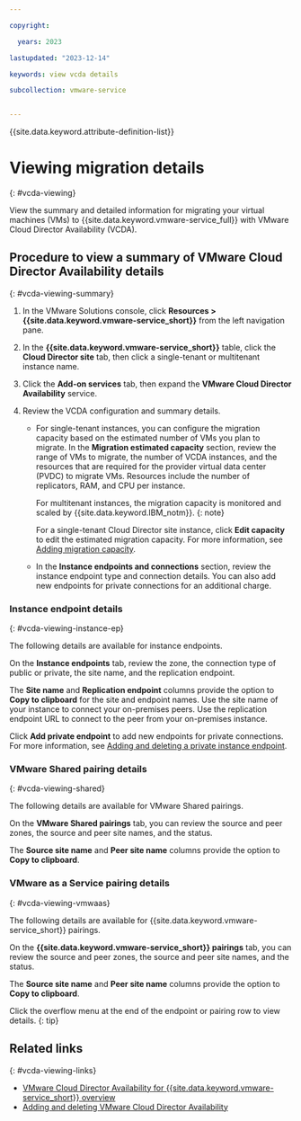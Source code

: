 ```yaml
---

copyright:

  years: 2023

lastupdated: "2023-12-14"

keywords: view vcda details

subcollection: vmware-service


---
```


{{site.data.keyword.attribute-definition-list}}

# Viewing migration details
{: #vcda-viewing}

View the summary and detailed information for migrating your virtual machines (VMs) to {{site.data.keyword.vmware-service_full}} with VMware Cloud Director Availability (VCDA).

## Procedure to view a summary of VMware Cloud Director Availability details
{: #vcda-viewing-summary}

1. In the VMware Solutions console, click **Resources > {{site.data.keyword.vmware-service_short}}** from the left navigation pane.
2. In the **{{site.data.keyword.vmware-service_short}}** table, click the **Cloud Director site** tab, then click a single-tenant or multitenant instance name.
3. Click the **Add-on services** tab, then expand the **VMware Cloud Director Availability** service.
4. Review the VCDA configuration and summary details.

   * For single-tenant instances, you can configure the migration capacity based on the estimated number of VMs you plan to migrate. In the **Migration estimated capacity** section, review the range of VMs to migrate, the number of VCDA instances, and the resources that are required for the provider virtual data center (PVDC) to migrate VMs. Resources include the number of replicators, RAM, and CPU per instance.

     For multitenant instances, the migration capacity is monitored and scaled by {{site.data.keyword.IBM_notm}}.
     {: note}

      For a single-tenant Cloud Director site instance, click **Edit capacity** to edit the estimated migration capacity. For more information, see [Adding migration capacity](/docs/vmware-service?topic=vmware-service-vcda-capacity-adding).

   * In the **Instance endpoints and connections** section, review the instance endpoint type and connection details. You can also add new endpoints for private connections for an additional charge.

### Instance endpoint details
{: #vcda-viewing-instance-ep}

The following details are available for instance endpoints.

On the **Instance endpoints** tab, review the zone, the connection type of public or private, the site name, and the replication endpoint.

The **Site name** and **Replication endpoint** columns provide the option to **Copy to clipboard** for the site and endpoint names. Use the site name of your instance to connect your on-premises peers. Use the replication endpoint URL to connect to the peer from your on-premises instance.

Click **Add private endpoint** to add new endpoints for private connections. For more information, see [Adding and deleting a private instance endpoint](/docs/vmware-service?topic=vmware-service-vcda-adding-deleting-private-ep).

### VMware Shared pairing details
{: #vcda-viewing-shared}

The following details are available for VMware Shared pairings.

On the **VMware Shared pairings** tab, you can review the source and peer zones, the source and peer site names, and the status.

The **Source site name** and **Peer site name** columns provide the option to **Copy to clipboard**.

### VMware as a Service pairing details
{: #vcda-viewing-vmwaas}

The following details are available for {{site.data.keyword.vmware-service_short}} pairings.

On the **{{site.data.keyword.vmware-service_short}} pairings** tab, you can review the source and peer zones, the source and peer site names, and the status.

The **Source site name** and **Peer site name** columns provide the option to **Copy to clipboard**.

Click the overflow menu at the end of the endpoint or pairing row to view details.
{: tip}

## Related links
{: #vcda-viewing-links}

* [VMware Cloud Director Availability for {{site.data.keyword.vmware-service_short}} overview](/docs/vmware-service?topic=vmware-service-tenant-vcda)
* [Adding and deleting VMware Cloud Director Availability](/docs/vmware-service?topic=vmware-service-vcda-adding-deleting)
